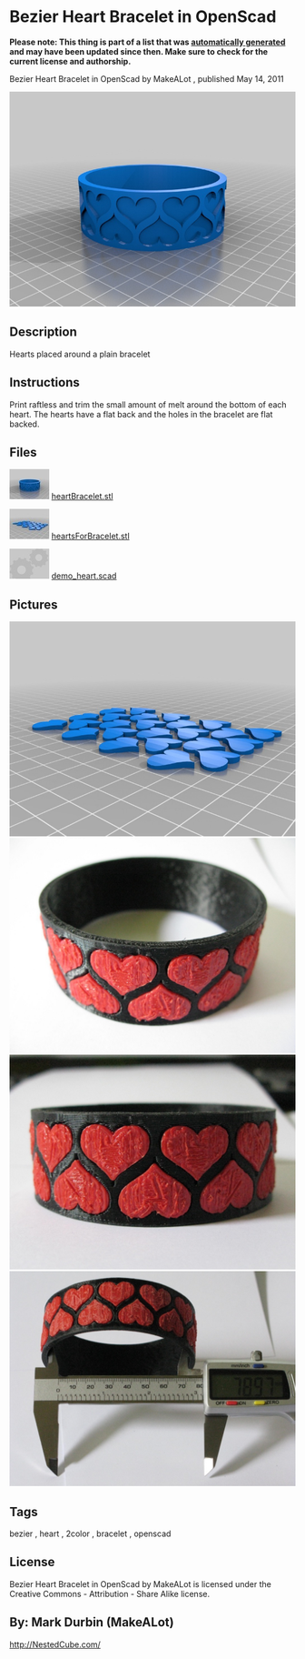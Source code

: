 Bezier Heart Bracelet in OpenScad
===============
**Please note: This thing is part of a list that was [automatically generated](https://github.com/carlosgs/export-things) and may have been updated since then. Make sure to check for the current license and authorship.**  

Bezier Heart Bracelet in OpenScad  by MakeALot , published May 14, 2011

![Image](img/heartBracelet_display_large.jpg)

Description
--------
Hearts placed around a plain bracelet

Instructions
--------
Print raftless and trim the small amount of melt around the bottom of each heart.  The hearts have a flat back and the holes in the bracelet are flat backed.

Files
--------
[![Image](img/heartBracelet_preview_tinycard.jpg)](heartBracelet.stl)
 [ heartBracelet.stl](heartBracelet.stl)  

[![Image](img/heartsForBracelet_preview_tinycard.jpg)](heartsForBracelet.stl)
 [ heartsForBracelet.stl](heartsForBracelet.stl)  

[![Image](img/Gears_preview_tinycard.jpg)](demo_heart.scad)
 [ demo_heart.scad](demo_heart.scad)  



Pictures
--------
![Image](img/heartsForBracelet_display_large.jpg)
![Image](img/018_3_display_large_display_large.jpg)
![Image](img/009_display_large_display_large.jpg)
![Image](img/023_display_large_display_large.jpg)


Tags
--------
bezier , heart , 2color , bracelet , openscad  

  

License
--------
Bezier Heart Bracelet in OpenScad by MakeALot is licensed under the Creative Commons - Attribution - Share Alike license.  



By: Mark Durbin (MakeALot)
--------
<http://NestedCube.com/>